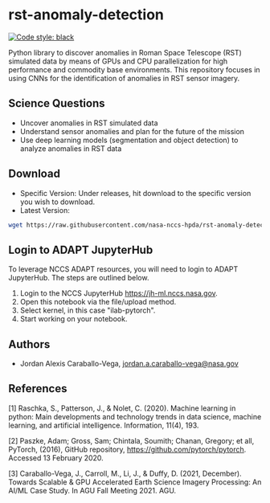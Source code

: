 # rst-anomaly-detection

[![Code style: black](https://img.shields.io/badge/code%20style-black-000000.svg)](https://github.com/psf/black)

Python library to discover anomalies in Roman Space Telescope (RST) simulated data by means of GPUs and CPU parallelization
for high performance and commodity base environments. This repository focuses in using CNNs for the identification
of anomalies in RST sensor imagery.

## Science Questions

- Uncover anomalies in RST simulated data
- Understand sensor anomalies and plan for the future of the mission
- Use deep learning models (segmentation and object detection) to analyze anomalies in RST data

## Download

- Specific Version: Under releases, hit download to the specific version you wish to download.
- Latest Version:

```bash
wget https://raw.githubusercontent.com/nasa-nccs-hpda/rst-anomaly-detection/main/notebooks/RST_MaskRCNN.ipynb
```

## Login to ADAPT JupyterHub

To leverage NCCS ADAPT resources, you will need to login to ADAPT JupyterHub. The steps are outlined below.

1. Login to the NCCS JupyterHub <https://jh-ml.nccs.nasa.gov>.
2. Open this notebook via the file/upload method.
3. Select kernel, in this case "ilab-pytorch".
4. Start working on your notebook.

## Authors

- Jordan Alexis Caraballo-Vega, jordan.a.caraballo-vega@nasa.gov

## References

[1] Raschka, S., Patterson, J., & Nolet, C. (2020). Machine learning in python: Main developments and technology trends in data science, machine learning, and artificial intelligence. Information, 11(4), 193.

[2] Paszke, Adam; Gross, Sam; Chintala, Soumith; Chanan, Gregory; et all, PyTorch, (2016), GitHub repository, <https://github.com/pytorch/pytorch>. Accessed 13 February 2020.

[3] Caraballo-Vega, J., Carroll, M., Li, J., & Duffy, D. (2021, December). Towards Scalable & GPU Accelerated Earth Science Imagery Processing: An AI/ML Case Study. In AGU Fall Meeting 2021. AGU.
